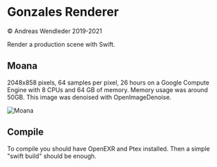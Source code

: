 # Gonzales Renderer

© Andreas Wendleder 2019-2021

Render a production scene with Swift.

## Moana

2048x858 pixels, 64 samples per pixel, 26 hours on a Google Compute Engine with
8 CPUs and 64 GB of memory. Memory usage was around 50GB.
This image was denoised with OpenImageDenoise.

![Moana](Images/moana.png)

## Compile

To compile you should have OpenEXR and Ptex installed.
Then a simple "swift build" should be enough.
